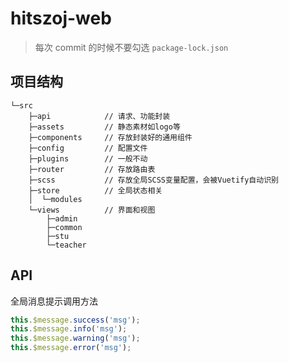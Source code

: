 # hitszoj-web
> 每次 commit 的时候不要勾选 `package-lock.json`

## 项目结构
```
└─src
    ├─api            // 请求、功能封装
    ├─assets         // 静态素材如logo等
    ├─components     // 存放封装好的通用组件
    ├─config         // 配置文件
    ├─plugins        // 一般不动
    ├─router         // 存放路由表
    ├─scss           // 存放全局SCSS变量配置，会被Vuetify自动识别
    ├─store          // 全局状态相关
    │  └─modules
    └─views          // 界面和视图
        ├─admin
        ├─common
        ├─stu
        └─teacher
```

## API

全局消息提示调用方法

```javascript
this.$message.success('msg');
this.$message.info('msg');
this.$message.warning('msg');
this.$message.error('msg');
```